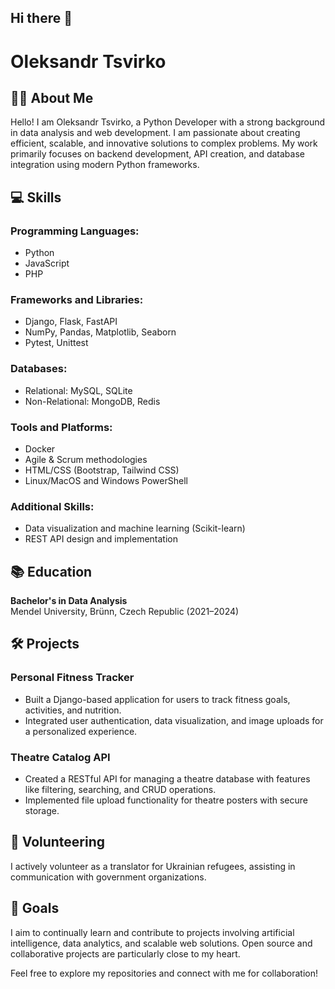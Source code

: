 ## Hi there 👋

# Oleksandr Tsvirko

## 👨‍💻 About Me

Hello! I am Oleksandr Tsvirko, a Python Developer with a strong background in data analysis and web development. I am passionate about creating efficient, scalable, and innovative solutions to complex problems. My work primarily focuses on backend development, API creation, and database integration using modern Python frameworks.

## 💻 Skills

### Programming Languages:
- Python
- JavaScript
- PHP

### Frameworks and Libraries:
- Django, Flask, FastAPI
- NumPy, Pandas, Matplotlib, Seaborn
- Pytest, Unittest

### Databases:
- Relational: MySQL, SQLite
- Non-Relational: MongoDB, Redis

### Tools and Platforms:
- Docker
- Agile & Scrum methodologies
- HTML/CSS (Bootstrap, Tailwind CSS)
- Linux/MacOS and Windows PowerShell

### Additional Skills:
- Data visualization and machine learning (Scikit-learn)
- REST API design and implementation

## 📚 Education
**Bachelor's in Data Analysis**  
Mendel University, Brünn, Czech Republic (2021–2024)

## 🛠️ Projects

### Personal Fitness Tracker
- Built a Django-based application for users to track fitness goals, activities, and nutrition.
- Integrated user authentication, data visualization, and image uploads for a personalized experience.

### Theatre Catalog API
- Created a RESTful API for managing a theatre database with features like filtering, searching, and CRUD operations.
- Implemented file upload functionality for theatre posters with secure storage.

## 🌟 Volunteering
I actively volunteer as a translator for Ukrainian refugees, assisting in communication with government organizations.

## 🎯 Goals
I aim to continually learn and contribute to projects involving artificial intelligence, data analytics, and scalable web solutions. Open source and collaborative projects are particularly close to my heart.


Feel free to explore my repositories and connect with me for collaboration!

